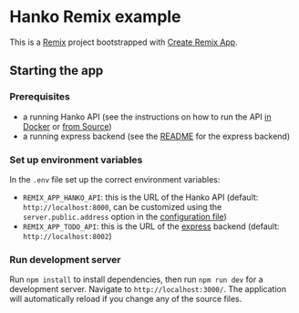 # Hanko Remix example

This is a [Remix](https://remix.run) project bootstrapped with [Create Remix
App](https://www.npmjs.com/package/create-remix).

## Starting the app

### Prerequisites

- a running Hanko API (see the instructions on how to run the API [in
  Docker](../backend/README.md#Docker) or [from Source](../backend/README.md#from-source))
- a running express backend (see the [README](../express) for the express backend)

### Set up environment variables

In the `.env` file set up the correct environment variables:

- `REMIX_APP_HANKO_API`: this is the URL of the Hanko API (default:
  `http://localhost:8000`, can be customized using the `server.public.address` option in
  the [configuration file](../../backend/docs/Config.md))
- `REMIX_APP_TODO_API`: this is the URL of the [express](../express) backend (default:
  `http://localhost:8002`)

### Run development server

Run `npm install` to install dependencies, then run `npm run dev` for a development
server. Navigate to `http://localhost:3000/`. The application will automatically reload if
you change any of the source files.
